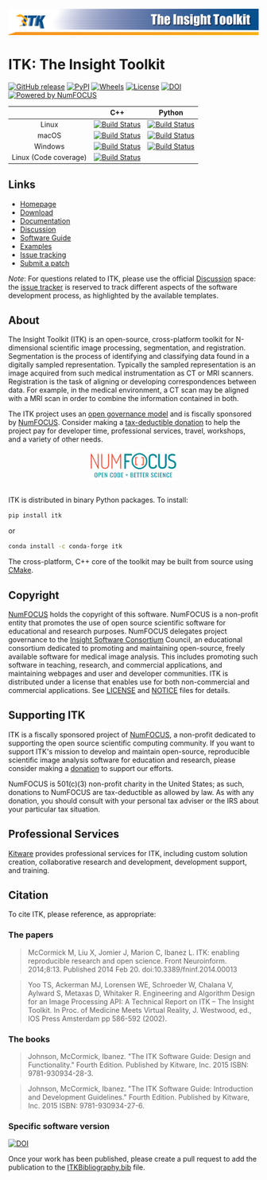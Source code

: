 ![ITK - The Insight Toolkit](https://raw.githubusercontent.com/InsightSoftwareConsortium/ITK/801370c025c7d296783481779a41c6d559c992c5/Documentation/Art/itkBannerSmall.png)

ITK: The Insight Toolkit
========================

[![GitHub release](https://img.shields.io/github/release/InsightSoftwareConsortium/ITK.svg)](https://github.com/InsightSoftwareConsortium/ITK/releases/latest)
[![PyPI](https://img.shields.io/pypi/v/itk.svg)](https://pypi.python.org/pypi/itk)
[![Wheels](https://img.shields.io/pypi/wheel/itk.svg)](https://pypi.org/project/itk)
[![License](https://img.shields.io/badge/License-Apache%202.0-blue.svg)](https://github.com/InsightSoftwareConsortium/ITK/blob/master/LICENSE)
[![DOI](https://zenodo.org/badge/800928.svg)](https://zenodo.org/badge/latestdoi/800928)
[![Powered by NumFOCUS](https://img.shields.io/badge/powered%20by-NumFOCUS-orange.svg?style=flat&colorA=E1523D&colorB=007D8A)](https://numfocus.org)

| | C++ | Python |
|:------:|:--------:|:--------:|
| Linux | [![Build Status](https://dev.azure.com/itkrobotlinux/ITK.Linux/_apis/build/status/ITK.Linux?branchName=master)](https://dev.azure.com/itkrobotlinux/ITK.Linux/_build/latest?definitionId=2&branchName=master) | [![Build Status](https://dev.azure.com/itkrobotlinuxpython/ITK.Linux.Python/_apis/build/status/ITK.Linux.Python?branchName=master)](https://dev.azure.com/itkrobotlinuxpython/ITK.Linux.Python/_build/latest?definitionId=3&branchName=master) |
| macOS | [![Build Status](https://dev.azure.com/itkrobotmacos/ITK.macOS/_apis/build/status/ITK.macOS?branchName=master)](https://dev.azure.com/itkrobotmacos/ITK.macOS/_build/latest?definitionId=2&branchName=master) | [![Build Status](https://dev.azure.com/itkrobotmacospython/ITK.macOS.Python/_apis/build/status/ITK.macOS.Python?branchName=master)](https://dev.azure.com/itkrobotmacospython/ITK.macOS.Python/_build/latest?definitionId=2&branchName=master) |
| Windows | [![Build Status](https://dev.azure.com/itkrobotwindow/ITK.Windows/_apis/build/status/ITK.Windows?branchName=master)](https://dev.azure.com/itkrobotwindow/ITK.Windows/_build/latest?definitionId=2&branchName=master) | [![Build Status](https://dev.azure.com/itkrobotwindowpython/ITK.Windows.Python/_apis/build/status/ITK.Windows.Python?branchName=master)](https://dev.azure.com/itkrobotwindowpython/ITK.Windows.Python/_build/latest?definitionId=1) |
| Linux (Code coverage)| [![Build Status](https://dev.azure.com/itkrobotbatch/ITK.Coverage/_apis/build/status/ITK.Coverage?branchName=master)](https://dev.azure.com/itkrobotbatch/ITK.Coverage/_build/latest?definitionId=3&branchName=master) | |

Links
-----

* [Homepage](https://itk.org)
* [Download](https://docs.itk.org/en/latest/download.html)
* [Documentation](https://docs.itk.org/)
* [Discussion](https://discourse.itk.org/)
* [Software Guide](https://itk.org/ItkSoftwareGuide.pdf)
* [Examples](https://examples.itk.org/)
* [Issue tracking](https://github.com/InsightSoftwareConsortium/ITK/issues)
* [Submit a patch](CONTRIBUTING.md)

*Note*: For questions related to ITK, please use the official [Discussion](https://discourse.itk.org/)
space: the [issue tracker](https://github.com/InsightSoftwareConsortium/ITK/issues)
is reserved to track different aspects of the software development process, as
highlighted by the available templates.


About
-----

The Insight Toolkit (ITK) is an open-source, cross-platform toolkit for
N-dimensional scientific image processing, segmentation, and registration.
Segmentation is the process of identifying and classifying data found in a
digitally sampled representation. Typically the sampled representation is an
image acquired from such medical instrumentation as CT or MRI scanners.
Registration is the task of aligning or developing correspondences between
data. For example, in the medical environment, a CT scan may be aligned with a
MRI scan in order to combine the information contained in both.

[//]: # (numfocus-fiscal-sponsor-attribution)

The ITK project uses an [open governance model](./GOVERNANCE.md)
and is fiscally sponsored by [NumFOCUS](https://numfocus.org/). Consider making
a [tax-deductible donation](https://opencollective.com/itk) to help the project
pay for developer time, professional services, travel, workshops, and a variety of other needs.

<div align="center">
  <a href="https://numfocus.org/project/itk">
    <img height="60px"
         src="https://raw.githubusercontent.com/numfocus/templates/master/images/numfocus-logo.png"
         align="center">
  </a>
</div>
<br>

ITK is distributed in binary Python packages. To install:

```bash
pip install itk
```

or

```bash
conda install -c conda-forge itk
```

The cross-platform, C++ core of the toolkit may be built from source using
[CMake](https://cmake.org).

Copyright
---------

[NumFOCUS](https://numfocus.org/) holds the copyright of this software.
NumFOCUS is a non-profit entity that promotes the use of open source
scientific software for educational and research purposes.  NumFOCUS delegates
project governance to the [Insight Software
Consortium](https://www.insightsoftwareconsortium.org) Council, an educational
consortium dedicated to promoting and maintaining open-source, freely
available software for medical image analysis. This includes promoting such
software in teaching, research, and commercial applications, and maintaining
webpages and user and developer communities.  ITK is distributed under a
license that enables use for both non-commercial and commercial applications.
See
[LICENSE](https://github.com/InsightSoftwareConsortium/ITK/blob/master/LICENSE)
and
[NOTICE](https://github.com/InsightSoftwareConsortium/ITK/blob/master/NOTICE)
files for details.

Supporting ITK
--------------

ITK is a fiscally sponsored project of [NumFOCUS](https://numfocus.org/), a non-profit dedicated
to supporting the open source scientific computing community. If you want to
support ITK's mission to develop and maintain open-source, reproducible
scientific image analysis software for education and research, please consider
making a [donation](https://opencollective.com/itk) to support our efforts.

NumFOCUS is 501(c)(3) non-profit charity in the United States; as such,
donations to NumFOCUS are tax-deductible as allowed by law. As with any
donation, you should consult with your personal tax adviser or the IRS about
your particular tax situation.

Professional Services
---------------------

[Kitware](https://www.kitware.com/) provides professional services for ITK,
including custom solution creation, collaborative research and development,
development support, and training.

Citation
--------

To cite ITK, please reference, as appropriate:

### The papers

> McCormick M, Liu X, Jomier J, Marion C, Ibanez L. ITK: enabling reproducible research and open science. Front Neuroinform. 2014;8:13. Published 2014 Feb 20. doi:10.3389/fninf.2014.00013

> Yoo TS, Ackerman MJ, Lorensen WE, Schroeder W, Chalana V, Aylward S, Metaxas D, Whitaker R. Engineering and Algorithm Design for an Image Processing API: A Technical Report on ITK – The Insight Toolkit. In Proc. of Medicine Meets Virtual Reality, J. Westwood, ed., IOS Press Amsterdam pp 586-592 (2002).

### The books

> Johnson, McCormick, Ibanez. "The ITK Software Guide: Design and Functionality." Fourth Edition. Published by Kitware, Inc. 2015 ISBN: 9781-930934-28-3.

> Johnson, McCormick, Ibanez. "The ITK Software Guide: Introduction and Development Guidelines." Fourth Edition. Published by Kitware, Inc. 2015 ISBN: 9781-930934-27-6.

### Specific software version

[![DOI](https://zenodo.org/badge/800928.svg)](https://zenodo.org/badge/latestdoi/800928)

Once your work has been published, please create a pull request to add
the publication to the
[ITKBibliography.bib](https://github.com/InsightSoftwareConsortium/insightsoftwareconsortium.org/blob/master/static/citations-visualization/ITKBibliography.bib)
file.
